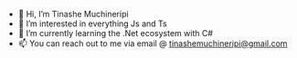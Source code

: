 - 👋 Hi, I’m Tinashe Muchineripi
- 👀 I’m interested in everything Js and Ts
- 🌱 I’m currently learning the .Net ecosystem with C#
- 📫 You can reach out to me via email @ tinashemuchineripi@gmail.com

<!---
Tinashe-Muchie/Tinashe-Muchie is a ✨ special ✨ repository because its `README.md` (this file) appears on your GitHub profile.
You can click the Preview link to take a look at your changes.
--->
